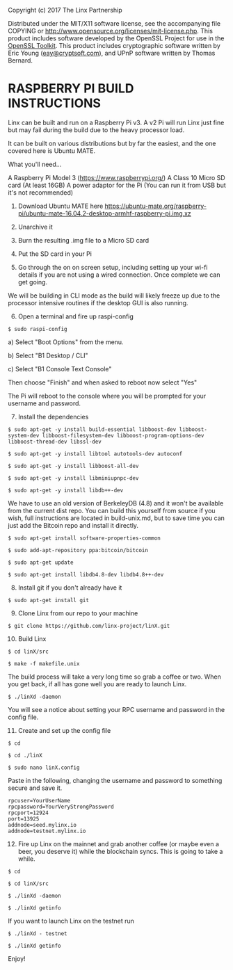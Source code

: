 Copyright (c) 2017 The Linx Partnership

Distributed under the MIT/X11 software license, see the accompanying
file COPYING or http://www.opensource.org/licenses/mit-license.php.
This product includes software developed by the OpenSSL Project for use in the [OpenSSL Toolkit](http://www.openssl.org/). This product includes
cryptographic software written by Eric Young ([eay@cryptsoft.com](mailto:eay@cryptsoft.com)), and UPnP software written by Thomas Bernard.

RASPBERRY PI BUILD INSTRUCTIONS
===============================

Linx can be built and run on a Raspberry Pi v3.
A v2 Pi will run Linx just fine but may fail during the build due to the heavy
processor load.

It can be built on various distributions but by far the easiest, and the one
covered here is Ubuntu MATE.

What you'll need...

A Raspberry Pi Model 3 (https://www.raspberrypi.org/)
A Class 10 Micro SD card (At least 16GB)
A power adaptor for the Pi (You can run it from USB but it's not recommended)

1) Download Ubuntu MATE here
https://ubuntu-mate.org/raspberry-pi/ubuntu-mate-16.04.2-desktop-armhf-raspberry-pi.img.xz

2) Unarchive it

3) Burn the resulting .img file to a Micro SD card

4) Put the SD card in your Pi

5) Go through the on on screen setup, including setting up your wi-fi details if
you are not using a wired connection. Once complete we can get going.

We will be building in CLI mode as the build will likely freeze up due to the
processor intensive routines if the desktop GUI is also running.

6) Open a terminal and fire up raspi-config


`$ sudo raspi-config`

a) Select "Boot Options" from the menu.

b) Select "B1 Desktop / CLI"

c) Select "B1 Console Text Console"

Then choose "Finish" and when asked to reboot now select "Yes"

The Pi will reboot to the console where you will be prompted for your username
and password.

7) Install the dependencies


`$ sudo apt-get -y install build-essential libboost-dev libboost-system-dev libboost-filesystem-dev libboost-program-options-dev libboost-thread-dev libssl-dev`

`$ sudo apt-get -y install libtool autotools-dev autoconf`

`$ sudo apt-get -y install libboost-all-dev`

`$ sudo apt-get -y install libminiupnpc-dev`

`$ sudo apt-get -y install libdb++-dev`

We have to use an old version of BerkeleyDB (4.8) and it won't be available from
the current dist repo. You can build this yourself from source if you wish, full
instructions are located in build-unix.md, but to save time you can just add the
Bitcoin repo and install it directly.


`$ sudo apt-get install software-properties-common`

`$ sudo add-apt-repository ppa:bitcoin/bitcoin`

`$ sudo apt-get update`

`$ sudo apt-get install libdb4.8-dev libdb4.8++-dev`

8) Install git if you don't already have it

`$ sudo apt-get install git`

9) Clone Linx from our repo to your machine

`$ git clone https://github.com/linx-project/linX.git`

10) Build Linx

`$ cd linX/src`

`$ make -f makefile.unix`

The build process will take a very long time so grab a coffee or two.
When you get back, if all has gone well you are ready to launch Linx.

`$ ./linXd -daemon`

You will see a notice about setting your RPC username and password in the
config file.

11) Create and set up the config file

`$ cd`

`$ cd ./linX`

`$ sudo nano linX.config`

Paste in the following, changing the username and password to something secure
and save it.


```
rpcuser=YourUserName
rpcpassword=YourVeryStrongPassword
rpcport=12924
port=13925
addnode=seed.mylinx.io
addnode=testnet.mylinx.io
```

12) Fire up Linx on the mainnet and grab another coffee (or maybe even a beer,
you deserve it) while the blockchain syncs. This is going to take a while.

`$ cd`

`$ cd linX/src`

`$ ./linXd -daemon`

`$ ./linXd getinfo`

If you want to launch Linx on the testnet run

`$ ./linXd - testnet`

`$ ./linXd getinfo`

Enjoy!
